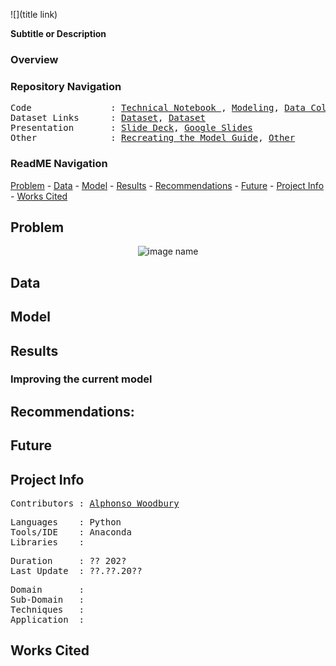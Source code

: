 ![](title link)

**Subtitle or Description**

### Overview



### Repository Navigation
<pre>
Code               : <a href=Link>Technical Notebook </a>, <a href=Link>Modeling</a>, <a href=https://github.com/a-woodbury/RxID/blob/master/RxID15_Data_Collection.ipynb>Data Collection Notebook </a>
Dataset Links      : <a href=Link>Dataset</a>, <a href=Link>Dataset</a>
Presentation       : <a href=Link>Slide Deck</a>, <a href=Link>Google Slides</a>
Other              : <a href=Link>Recreating the Model Guide</a>, <a href=Link>Other</a>
</pre>

### ReadME Navigation

[Problem](~/README.md#problem) - 
[Data](~/RxID#data) -
[Model](~/RxID#model) -
[Results](~//RxID#results) - 
[Recommendations](~//RxID#recommendations) - 
[Future](~/) - 
[Project Info](~/) -
[Works Cited](~/)

## Problem

<p align="center">
  <img src=image link title="image name"/>
</p>

## Data



## Model

## Results

### Improving the current model

## Recommendations:

## Future
 

## Project Info

<pre>
Contributors : <a href=https://github.com/a-woodbury>Alphonso Woodbury</a>
</pre>

<pre>
Languages    : Python
Tools/IDE    : Anaconda
Libraries    : 
</pre>

<pre>
Duration     : ?? 202?
Last Update  : ??.??.20??
</pre>

<pre>
Domain       : 
Sub-Domain   : 
Techniques   : 
Application  : 
</pre>

## Works Cited
